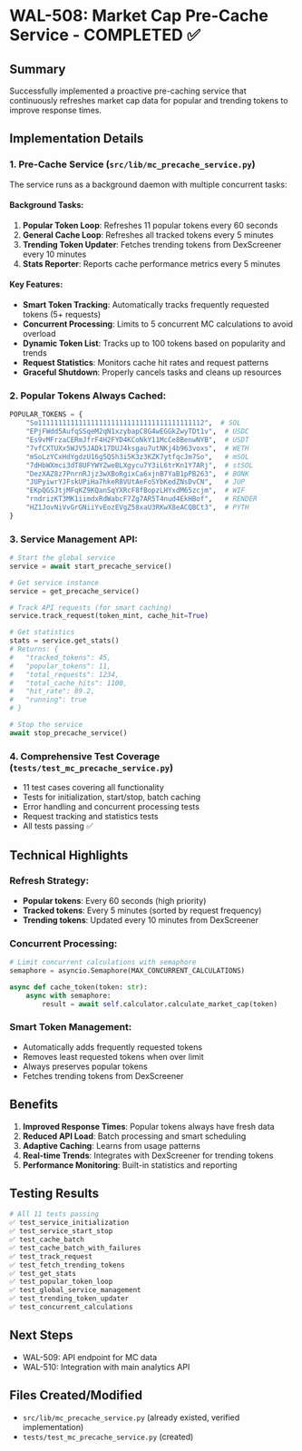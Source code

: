 # WAL-508: Market Cap Pre-Cache Service - COMPLETED ✅

## Summary
Successfully implemented a proactive pre-caching service that continuously refreshes market cap data for popular and trending tokens to improve response times.

## Implementation Details

### 1. Pre-Cache Service (`src/lib/mc_precache_service.py`)
The service runs as a background daemon with multiple concurrent tasks:

#### Background Tasks:
1. **Popular Token Loop**: Refreshes 11 popular tokens every 60 seconds
2. **General Cache Loop**: Refreshes all tracked tokens every 5 minutes
3. **Trending Token Updater**: Fetches trending tokens from DexScreener every 10 minutes
4. **Stats Reporter**: Reports cache performance metrics every 5 minutes

#### Key Features:
- **Smart Token Tracking**: Automatically tracks frequently requested tokens (5+ requests)
- **Concurrent Processing**: Limits to 5 concurrent MC calculations to avoid overload
- **Dynamic Token List**: Tracks up to 100 tokens based on popularity and trends
- **Request Statistics**: Monitors cache hit rates and request patterns
- **Graceful Shutdown**: Properly cancels tasks and cleans up resources

### 2. Popular Tokens Always Cached:
```python
POPULAR_TOKENS = {
    "So11111111111111111111111111111111111111112",  # SOL
    "EPjFWdd5AufqSSqeM2qN1xzybapC8G4wEGGkZwyTDt1v",  # USDC
    "Es9vMFrzaCERmJfrF4H2FYD4KCoNkY11McCe8BenwNYB",  # USDT
    "7vfCXTUXx5WJV5JADk17DUJ4ksgau7utNKj4b963voxs",  # WETH
    "mSoLzYCxHdYgdzU16g5QSh3i5K3z3KZK7ytfqcJm7So",   # mSOL
    "7dHbWXmci3dT8UFYWYZweBLXgycu7Y3iL6trKn1Y7ARj",  # stSOL
    "DezXAZ8z7PnrnRJjz3wXBoRgixCa6xjnB7YaB1pPB263",  # BONK
    "JUPyiwrYJFskUPiHa7hkeR8VUtAeFoSYbKedZNsDvCN",   # JUP
    "EKpQGSJtjMFqKZ9KQanSqYXRcF8fBopzLHYxdM65zcjm",  # WIF
    "rndrizKT3MK1iimdxRdWabcF7Zg7AR5T4nud4EkHBof",   # RENDER
    "HZ1JovNiVvGrGNiiYvEozEVgZ58xaU3RKwX8eACQBCt3",  # PYTH
}
```

### 3. Service Management API:
```python
# Start the global service
service = await start_precache_service()

# Get service instance
service = get_precache_service()

# Track API requests (for smart caching)
service.track_request(token_mint, cache_hit=True)

# Get statistics
stats = service.get_stats()
# Returns: {
#   "tracked_tokens": 45,
#   "popular_tokens": 11,
#   "total_requests": 1234,
#   "total_cache_hits": 1100,
#   "hit_rate": 89.2,
#   "running": true
# }

# Stop the service
await stop_precache_service()
```

### 4. Comprehensive Test Coverage (`tests/test_mc_precache_service.py`)
- 11 test cases covering all functionality
- Tests for initialization, start/stop, batch caching
- Error handling and concurrent processing tests
- Request tracking and statistics tests
- All tests passing ✅

## Technical Highlights

### Refresh Strategy:
- **Popular tokens**: Every 60 seconds (high priority)
- **Tracked tokens**: Every 5 minutes (sorted by request frequency)
- **Trending tokens**: Updated every 10 minutes from DexScreener

### Concurrent Processing:
```python
# Limit concurrent calculations with semaphore
semaphore = asyncio.Semaphore(MAX_CONCURRENT_CALCULATIONS)

async def cache_token(token: str):
    async with semaphore:
        result = await self.calculator.calculate_market_cap(token)
```

### Smart Token Management:
- Automatically adds frequently requested tokens
- Removes least requested tokens when over limit
- Always preserves popular tokens
- Fetches trending tokens from DexScreener

## Benefits
1. **Improved Response Times**: Popular tokens always have fresh data
2. **Reduced API Load**: Batch processing and smart scheduling
3. **Adaptive Caching**: Learns from usage patterns
4. **Real-time Trends**: Integrates with DexScreener for trending tokens
5. **Performance Monitoring**: Built-in statistics and reporting

## Testing Results
```bash
# All 11 tests passing
✅ test_service_initialization
✅ test_service_start_stop
✅ test_cache_batch
✅ test_cache_batch_with_failures
✅ test_track_request
✅ test_fetch_trending_tokens
✅ test_get_stats
✅ test_popular_token_loop
✅ test_global_service_management
✅ test_trending_token_updater
✅ test_concurrent_calculations
```

## Next Steps
- WAL-509: API endpoint for MC data
- WAL-510: Integration with main analytics API

## Files Created/Modified
- `src/lib/mc_precache_service.py` (already existed, verified implementation)
- `tests/test_mc_precache_service.py` (created) 